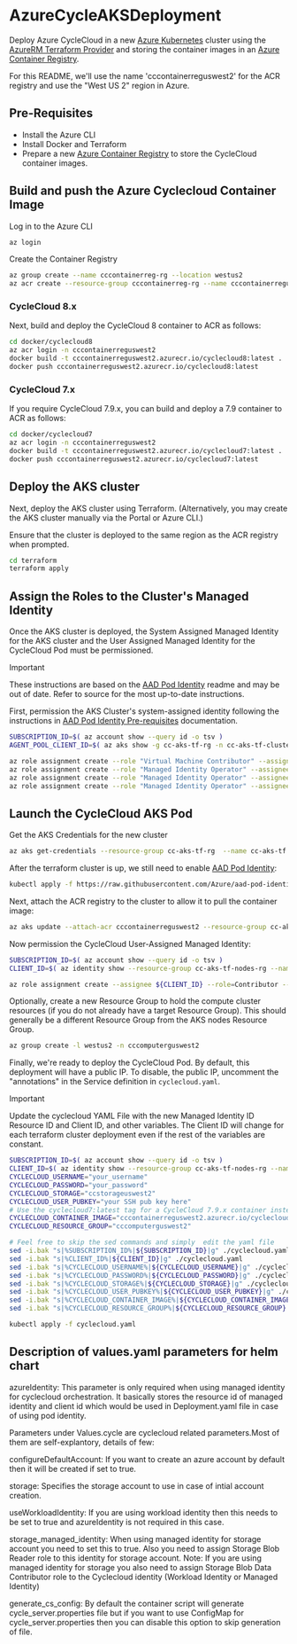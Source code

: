 # AzureCycleAKSDeployment

Deploy Azure CycleCloud in a new [Azure Kubernetes](https://docs.microsoft.com/en-us/azure/aks/) cluster using the [AzureRM Terraform Provider](https://www.terraform.io/docs/providers/azurerm/r/kubernetes_cluster.html) and storing the container images in an [Azure Container Registry](https://docs.microsoft.com/en-us/azure/container-registry/).


For this  README, we'll use  the name 'cccontainerreguswest2' for the ACR registry and use the "West US 2" region in Azure.

## Pre-Requisites

* Install the Azure CLI
* Install Docker and Terraform
* Prepare a new [Azure Container Registry](https://docs.microsoft.com/en-us/azure/container-registry/) to store the CycleCloud container images.


## Build and push the Azure Cyclecloud Container Image

Log in to the Azure CLI
``` bash
az login
```

Create the Container Registry
``` bash
az group create --name cccontainerreg-rg --location westus2
az acr create --resource-group cccontainerreg-rg --name cccontainerreguswest2 --sku Premium
```

### CycleCloud 8.x
Next, build and deploy the CycleCloud 8 container to ACR as follows:
``` bash
cd docker/cyclecloud8
az acr login -n cccontainerreguswest2
docker build -t cccontainerreguswest2.azurecr.io/cyclecloud8:latest .
docker push cccontainerreguswest2.azurecr.io/cyclecloud8:latest
```


### CycleCloud 7.x
If you require CycleCloud 7.9.x, you can build and deploy a 7.9 container to ACR as follows:
``` bash
cd docker/cyclecloud7
az acr login -n cccontainerreguswest2
docker build -t cccontainerreguswest2.azurecr.io/cyclecloud7:latest .
docker push cccontainerreguswest2.azurecr.io/cyclecloud7:latest
```


## Deploy the AKS cluster

Next, deploy the AKS cluster using Terraform.  (Alternatively, you may create the AKS cluster manually via the Portal  or Azure CLI.)

Ensure that the cluster is deployed to the same  region as the ACR registry when prompted.

```bash
cd terraform
terraform apply

```

## Assign the Roles to the Cluster's Managed Identity

Once the AKS cluster is deployed, the System Assigned Managed Identity for the AKS cluster and the User Assigned Managed Identity for the CycleCloud Pod must be permissioned.

> [!IMPORTANT]
> These instructions are based on the [AAD Pod Identity](https://github.com/Azure/aad-pod-identity) readme and may be out of date.  Refer to source for the most up-to-date instructions.

First, permission the AKS Cluster's system-assigned identity following the instructions in [AAD Pod Identity Pre-requisites](https://github.com/Azure/aad-pod-identity/blob/master/docs/readmes/README.msi.md#pre-requisites---role-assignments) documentation.
```bash
SUBSCRIPTION_ID=$( az account show --query id -o tsv )
AGENT_POOL_CLIENT_ID=$( az aks show -g cc-aks-tf-rg -n cc-aks-tf-cluster --query identityProfile.kubeletidentity.clientId -o tsv )

az role assignment create --role "Virtual Machine Contributor" --assignee ${AGENT_POOL_CLIENT_ID} --scope /subscriptions/${SUBSCRIPTION_ID}/resourceGroups/cc-aks-tf-nodes-rg
az role assignment create --role "Managed Identity Operator" --assignee ${AGENT_POOL_CLIENT_ID}  --scope /subscriptions/${SUBSCRIPTION_ID}/resourceGroups/cc-aks-tf-nodes-rg
az role assignment create --role "Managed Identity Operator" --assignee ${AGENT_POOL_CLIENT_ID}  --scope /subscriptions/${SUBSCRIPTION_ID}/resourceGroups/cc-aks-tf-nodes-rg/providers/Microsoft.ManagedIdentity/userAssignedIdentities/cc-aks-tf-cluster-agentpool
az role assignment create --role "Managed Identity Operator" --assignee ${AGENT_POOL_CLIENT_ID}  --scope /subscriptions/${SUBSCRIPTION_ID}/resourceGroups/cc-aks-tf-nodes-rg/providers/Microsoft.ManagedIdentity/userAssignedIdentities/cc-aks-tf-ui

```


## Launch the CycleCloud AKS Pod

Get the AKS Credentials for the new cluster
```bash
az aks get-credentials --resource-group cc-aks-tf-rg  --name cc-aks-tf
```

After the terraform cluster is up, we still need to enable [AAD Pod Identity](https://github.com/Azure/aad-pod-identity):
```bash
kubectl apply -f https://raw.githubusercontent.com/Azure/aad-pod-identity/master/deploy/infra/deployment-rbac.yaml
```

Next, attach the ACR registry to the cluster to allow it to pull the container image:
```bash
az aks update --attach-acr cccontainerreguswest2 --resource-group cc-aks-tf-rg  --name cc-aks-tf
```

Now permission the CycleCloud User-Assigned Managed Identity:
```bash
SUBSCRIPTION_ID=$( az account show --query id -o tsv )
CLIENT_ID=$( az identity show --resource-group cc-aks-tf-nodes-rg --name cc-aks-tf-ui --query clientId -o tsv )

az role assignment create --assignee ${CLIENT_ID} --role=Contributor --scope=/subscriptions/${SUBSCRIPTION_ID}
```

Optionally, create a new Resource Group to hold the compute cluster resources (if you do not already have a target Resource Group).
This should generally be a different Resource Group from the AKS nodes Resource Group.
```bash
az group create -l westus2 -n cccomputerguswest2
```

Finally, we're ready to deploy the CycleCloud Pod.   By default, this deployment will have a public IP.  To disable, the public IP, uncomment the "annotations" in the Service definition in `cyclecloud.yaml`.

> [!IMPORTANT]
> Update the cyclecloud YAML File with the new Managed Identity ID Resource ID and Client ID, and other variables.  The Client ID will change for each terraform cluster deployment even if the rest of the variables are constant.

```bash
SUBSCRIPTION_ID=$( az account show --query id -o tsv )
CLIENT_ID=$( az identity show --resource-group cc-aks-tf-nodes-rg --name cc-aks-tf-ui --query clientId -o tsv )
CYCLECLOUD_USERNAME="your_username"
CYCLECLOUD_PASSWORD="your_password"
CYCLECLOUD_STORAGE="ccstorageuswest2"
CYCLECLOUD_USER_PUBKEY="your SSH pub key here"
# Use the cyclecloud7:latest tag for a CycleCloud 7.9.x container instead of CycleCloud 8
CYCLECLOUD_CONTAINER_IMAGE="cccontainerreguswest2.azurecr.io/cyclecloud8:latest"
CYCLECLOUD_RESOURCE_GROUP="cccomputerguswest2"

# Feel free to skip the sed commands and simply  edit the yaml file
sed -i.bak "s|%SUBSCRIPTION_ID%|${SUBSCRIPTION_ID}|g" ./cyclecloud.yaml
sed -i.bak "s|%CLIENT_ID%|${CLIENT_ID}|g" ./cyclecloud.yaml
sed -i.bak "s|%CYCLECLOUD_USERNAME%|${CYCLECLOUD_USERNAME}|g" ./cyclecloud.yaml
sed -i.bak "s|%CYCLECLOUD_PASSWORD%|${CYCLECLOUD_PASSWORD}|g" ./cyclecloud.yaml
sed -i.bak "s|%CYCLECLOUD_STORAGE%|${CYCLECLOUD_STORAGE}|g" ./cyclecloud.yaml
sed -i.bak "s|%CYCLECLOUD_USER_PUBKEY%|${CYCLECLOUD_USER_PUBKEY}|g" ./cyclecloud.yaml
sed -i.bak "s|%CYCLECLOUD_CONTAINER_IMAGE%|${CYCLECLOUD_CONTAINER_IMAGE}|g" ./cyclecloud.yaml
sed -i.bak "s|%CYCLECLOUD_RESOURCE_GROUP%|${CYCLECLOUD_RESOURCE_GROUP}|g" ./cyclecloud.yaml

kubectl apply -f cyclecloud.yaml
```

## Description of values.yaml parameters for helm chart

azureIdentity: This parameter is only required when using managed identity for cyclecloud orchestration. It basically stores the resource id of managed identity and client id which would be used in Deployment.yaml file in case of using pod identity.

Parameters under Values.cycle are cyclecloud related parameters.Most of them are self-explantory, details of few:

configureDefaultAccount: If you want to create an azure account by default then it will be created if set to true.

storage: Specifies the storage account to use in case of intial account creation.

useWorkloadIdentity: If you are using workload identity then this needs to be set to true and azureIdentity is not required in this case.

storage_managed_identity: When using managed identity for storage account you need to set this to true. Also you need to assign Storage Blob Reader role to this identity for storage account. 
Note: If you are using managed identity for storage you also need to assign Storage Blob Data Contributor role to the Cyclecloud identity (Workload Identity or Managed Identity)

generate_cs_config: By default the container script will generate cycle_server.properties file but if you want to use ConfigMap for cycle_server.properties then you can disable this option to skip generation of file. 



